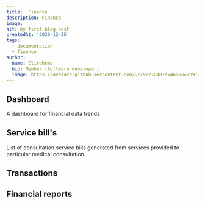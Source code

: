 ```yaml
---
title:  Finance
description: Finance
image: 
alt: my first blog post
createdAt: '2020-12-25'
tags:
  - documentation
  - finance
author:
  name: Elirehema
  bio: Member (Software developer)
  image: https://avatars.githubusercontent.com/u/29277048?s=460&u=7b9129df86f037dc4fb021e22ecbf252f308e688&v=4
---
```


## Dashboard
A dashboard for financial data trends 
<c-image src="finance_dashboard.png" alt="Financial trends dashboard"></c-image>
## Service bill's
List of consultation service bills generated from services provided to particular medical consultation.
<c-image src="bills.png" alt="Financial  bills"></c-image>
## Transactions
## Financial reports